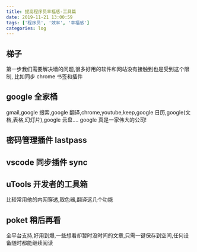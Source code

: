 ```yaml
---
title: 提高程序员幸福感-工具篇
date: 2019-11-21 13:00:59
tags: ['程序员', '效率', '幸福感']
categories: log
---
```


## 梯子

第一步我们需要解决墙的问题,很多好用的软件和网站没有接触到也是受到这个限制,
比如同步 chrome 书签和插件

## google 全家桶

gmail,google 搜索,google 翻译,chrome,youtube,keep,google 日历,google(文档,表格,幻灯片),google 云盘....
google 真是一家伟大的公司!

## 密码管理插件 lastpass

## vscode 同步插件 sync

## uTools 开发者的工具箱

比较常用他的内网穿透,取色器,翻译这几个功能

## poket 稍后再看

全平台支持,好用到爆,一些想看却暂时没时间的文章,只需一键保存到空间,任何设备随时都能继续阅读

##
